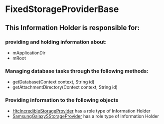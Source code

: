 # FixedStorageProviderBase
## This Information Holder is responsible for:
### providing and holding information about: 
* mApplicationDir
* mRoot
### Managing database tasks through the following methods:
* getDatabase(Context context, String id)
* getAttachmentDirectory(Context context, String id)
### Providing information to the following objects 
* [HtcIncredibleStorageProvider](../InformationHolders/HtcIncredibleStorageProvider.md) has a role type of Information Holder
* [SamsungGalaxySStorageProvider](../InformationHolders/SamsungGalaxySStorageProvider.md) has a role type of Information Holder
